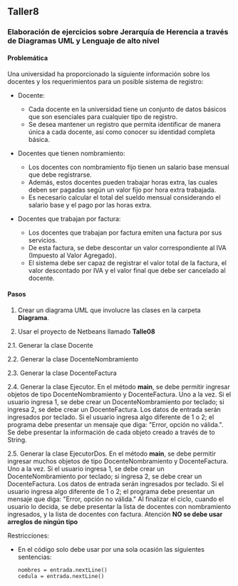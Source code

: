 ## Taller8

### Elaboración de ejercicios sobre Jerarquía de Herencia a través de Diagramas UML y Lenguaje de alto nivel

#### Problemática

Una universidad ha proporcionado la siguiente información sobre los docentes y los requerimientos para un posible sistema de registro:
* Docente:
  * Cada docente en la universidad tiene un conjunto de datos básicos que son esenciales para cualquier tipo de registro.
  * Se desea mantener un registro que permita identificar de manera única a cada docente, así como conocer su identidad completa básica.

* Docentes que tienen nombramiento:

  * Los docentes con nombramiento fijo tienen un salario base mensual que debe registrarse.
  * Además, estos docentes pueden trabajar horas extra, las cuales deben ser pagadas según un valor fijo por hora extra trabajada.
  * Es necesario calcular el total del sueldo mensual considerando el salario base y el pago por las horas extra.

* Docentes que trabajan por factura:

  * Los docentes que trabajan por factura emiten una factura por sus servicios.
  * De esta factura, se debe descontar un valor correspondiente al IVA (Impuesto al Valor Agregado).
  * El sistema debe ser capaz de registrar el valor total de la factura, el valor descontado por IVA y el valor final que debe ser cancelado al docente.



#### Pasos

1. Crear un diagrama UML que involucre las clases en la carpeta **Diagrama**.

2. Usar el proyecto de Netbeans llamado **Talle08**

  2.1. Generar la clase Docente

  2.2. Generar la clase DocenteNombramiento

  2.3. Generar la clase DocenteFactura

  2.4. Generar la clase Ejecutor. En el método **main**, se debe permitir ingresar objetos de tipo DocenteNombramiento y DocenteFactura. Uno a la vez. Si el usuario ingresa 1, se debe crear un DocenteNombramiento por teclado; si ingresa 2, se debe crear un DocenteFactura. Los datos de entrada serán ingresados por teclado. Si el usuario ingresa algo diferente de 1 o 2; el programa debe presentar un mensaje que diga: "Error, opción no válida.". Se debe presentar la información de cada objeto creado a través de to String.

  2.5. Generar la clase EjecutorDos. En el método **main**, se debe permitir ingresar muchos objetos de tipo DocenteNombramiento y DocenteFactura. Uno a la vez. Si el usuario ingresa 1, se debe crear un DocenteNombramiento por teclado; si ingresa 2, se debe crear un DocenteFactura. Los datos de entrada serán ingresados por teclado. Si el usuario ingresa algo diferente de 1 o 2; el programa debe presentar un mensaje que diga: "Error, opción no válida." Al finalizar el ciclo, cuando el usuario lo decida, se debe presentar la lista de docentes con nombramiento ingresados, y la lista de docentes con factura. Atención **NO se debe usar arreglos de ningún tipo**

Restricciones:

* En el código solo debe usar por una sola ocasión las siguientes sentencias:

  ```
  nombres = entrada.nextLine()
  cedula = entrada.nextLine()
  ```
